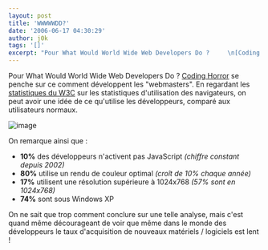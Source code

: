 ```yaml
---
layout: post
title: 'WWWWWDD?'
date: '2006-06-17 04:30:29'
author: j0k
tags: '[]'
excerpt: "Pour What Would World Wide Web Developers Do ?     \n[Coding Horror](http://www.codinghorror.com/blog/archives/000607.html) se penche sur ce comment développent les &quot;webmasters&quot;.   En regardant les [statistiques du W3C](http://www.w3schools.com/browsers/browsers_stats.asp) sur les statistiques d'utilisation des navigateurs, on peut      …"
---
```


Pour What Would World Wide Web Developers Do ?
[Coding Horror](http://www.codinghorror.com/blog/archives/000607.html) se penche sur ce comment développent les &quot;webmasters&quot;.   En regardant les [statistiques du W3C](http://www.w3schools.com/browsers/browsers_stats.asp) sur les statistiques d'utilisation des navigateurs, on peut avoir une idée de ce qu'utilise les développeurs, comparé aux utilisateurs normaux.

 ![image](http://ajaxian.com/wp-content/images/w3cschoolsbrowsershareg.gif)

On remarque ainsi que :
* **10%** des développeurs n'activent pas JavaScript *(chiffre constant depuis 2002)*
* **80%** utilise un rendu de couleur optimal *(croît de 10% chaque année)*
* **17%** utilisent une résolution supérieure à 1024x768 *(57% sont en 1024x768)*
* **74%** sont sous Windows XP

On ne sait que trop comment conclure sur une telle analyse, mais c'est quand même décourageant de voir que même dans le monde des développeurs le taux d'acquisition de nouveaux matériels / logiciels est lent !
